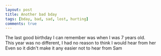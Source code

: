```yaml
---
layout: post
title: Another bad bday
tags: [bday, bad, sad, lost, hurting]
comments: true
---
```

The last good birthday I can remember was when I was 7 years old.  
This year was no different, I had no reason to think I would hear from her  
Even so it didn't make it any easier not to hear from Sam  
